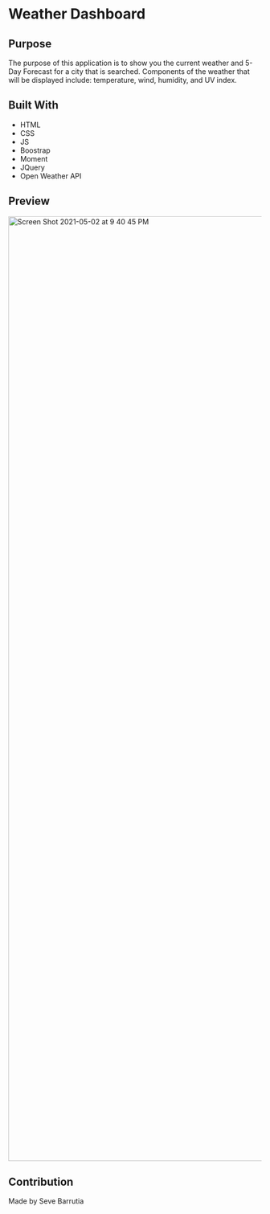 # Weather Dashboard 

## Purpose
The purpose of this application is to show you the current weather and 5-Day Forecast for a city that is searched. Components of the weather that will be displayed include: temperature, wind, humidity, and UV index. 

## Built With
* HTML
* CSS
* JS
* Boostrap
* Moment
* JQuery
* Open Weather API

## Preview
<img width="1880" alt="Screen Shot 2021-05-02 at 9 40 45 PM" src="https://user-images.githubusercontent.com/4949903/116837229-1d966280-ab8f-11eb-982f-12702019b1d1.png">

## Contribution
Made by Seve Barrutia
